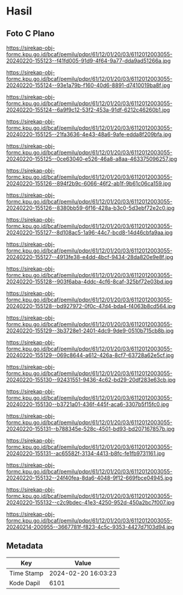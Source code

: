 # Hasil

## Foto C Plano

https://sirekap-obj-formc.kpu.go.id/bcaf/pemilu/pdpr/61/12/01/20/03/6112012003055-20240220-155123--f41fd005-91d9-4f64-9a77-dda9ad51266a.jpg

https://sirekap-obj-formc.kpu.go.id/bcaf/pemilu/pdpr/61/12/01/20/03/6112012003055-20240220-155124--93e1a79b-f160-40d6-8891-d7410019ba8f.jpg

https://sirekap-obj-formc.kpu.go.id/bcaf/pemilu/pdpr/61/12/01/20/03/6112012003055-20240220-155124--6a9f9c12-53f2-453a-91df-6212c46260b1.jpg

https://sirekap-obj-formc.kpu.go.id/bcaf/pemilu/pdpr/61/12/01/20/03/6112012003055-20240220-155125--21fa3636-4e43-48a6-9afe-edda8f209bfa.jpg

https://sirekap-obj-formc.kpu.go.id/bcaf/pemilu/pdpr/61/12/01/20/03/6112012003055-20240220-155125--0ce63040-e526-46a8-a8aa-463375096257.jpg

https://sirekap-obj-formc.kpu.go.id/bcaf/pemilu/pdpr/61/12/01/20/03/6112012003055-20240220-155126--894f2b9c-6066-46f2-ab1f-9b61c06ca159.jpg

https://sirekap-obj-formc.kpu.go.id/bcaf/pemilu/pdpr/61/12/01/20/03/6112012003055-20240220-155126--8380bb59-6f16-428a-b3c0-5d3ebf72e2c0.jpg

https://sirekap-obj-formc.kpu.go.id/bcaf/pemilu/pdpr/61/12/01/20/03/6112012003055-20240220-155127--8d108ac5-1a96-44c7-bcd8-14d46cbfa9aa.jpg

https://sirekap-obj-formc.kpu.go.id/bcaf/pemilu/pdpr/61/12/01/20/03/6112012003055-20240220-155127--4913fe38-e4dd-4bcf-9434-28da820e9e8f.jpg

https://sirekap-obj-formc.kpu.go.id/bcaf/pemilu/pdpr/61/12/01/20/03/6112012003055-20240220-155128--903f6aba-4ddc-4cf6-8caf-325bf72e03bd.jpg

https://sirekap-obj-formc.kpu.go.id/bcaf/pemilu/pdpr/61/12/01/20/03/6112012003055-20240220-155128--bd927972-0f0c-47d4-bda4-f4063b8cd564.jpg

https://sirekap-obj-formc.kpu.go.id/bcaf/pemilu/pdpr/61/12/01/20/03/6112012003055-20240220-155129--3b3728e1-2401-4dc9-9de9-0510b715cb8b.jpg

https://sirekap-obj-formc.kpu.go.id/bcaf/pemilu/pdpr/61/12/01/20/03/6112012003055-20240220-155129--069c8644-a612-426a-8cf7-63728a62e5cf.jpg

https://sirekap-obj-formc.kpu.go.id/bcaf/pemilu/pdpr/61/12/01/20/03/6112012003055-20240220-155130--92431551-9436-4c62-bd29-20df283e63cb.jpg

https://sirekap-obj-formc.kpu.go.id/bcaf/pemilu/pdpr/61/12/01/20/03/6112012003055-20240220-155130--b3721a01-436f-445f-aca6-3307b5f15fc0.jpg

https://sirekap-obj-formc.kpu.go.id/bcaf/pemilu/pdpr/61/12/01/20/03/6112012003055-20240220-155131--b788345e-528c-4501-bd93-bd207167857b.jpg

https://sirekap-obj-formc.kpu.go.id/bcaf/pemilu/pdpr/61/12/01/20/03/6112012003055-20240220-155131--ac65582f-3134-4413-b8fc-fe1fb9731161.jpg

https://sirekap-obj-formc.kpu.go.id/bcaf/pemilu/pdpr/61/12/01/20/03/6112012003055-20240220-155132--24f40fea-8da6-4048-9f12-669fbce04945.jpg

https://sirekap-obj-formc.kpu.go.id/bcaf/pemilu/pdpr/61/12/01/20/03/6112012003055-20240220-155132--c2c9bdec-41e3-4250-952d-450a2bc7f007.jpg

https://sirekap-obj-formc.kpu.go.id/bcaf/pemilu/pdpr/61/12/01/20/03/6112012003055-20240214-200955--3667781f-f823-4c5c-9353-4427d7103d94.jpg


## Metadata

| Key        | Value               |
| ---------- | ------------------- |
| Time Stamp | 2024-02-20 16:03:23 |
| Kode Dapil | 6101                |



